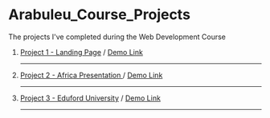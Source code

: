 # Arabuleu_Course_Projects
The projects I've completed during the Web Development Course

1.  [Project 1 - Landing Page](https://github.com/hakanozdemir85/Arabuleu_Course_Projects/tree/main/proje%201_main%20page) / [Demo Link](https://htmlpreview.github.io/?https://github.com/hakanozdemir85/Arabuleu_Course_Projects/blob/main/proje%201_main%20page/index.html) <hr>
2.  [Project 2 - Africa Presentation ](https://github.com/HakanOzdemir85/5_JavaScript-30-Days-Challenge/tree/main/02%20-%20JS%20and%20CSS%20Clock) / [Demo Link](https://htmlpreview.github.io/?https://github.com/hakanozdemir85/Arabuleu_Course_Projects/blob/main/proje%202_africa/index.html) <hr>
3.  [Project 3 - Eduford University](https://github.com/hakanozdemir85/Arabuleu_Course_Projects/tree/main/proje%203_eduford%20university) / [Demo Link](https://htmlpreview.github.io/?https://github.com/hakanozdemir85/Arabuleu_Course_Projects/blob/main/proje%203_eduford%20university/index.html) <hr>
